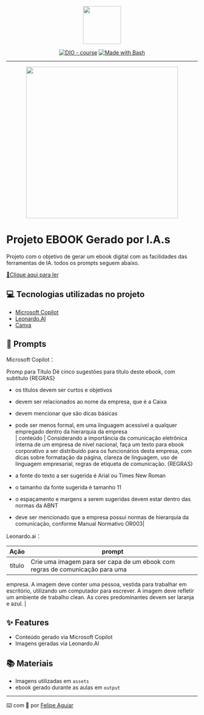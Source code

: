 <p align="center">
    <img width="100" src=".github/assets/banner.png">
</p>


<p align="center">
<a href="https://dio.me/"><img src="https://img.shields.io/badge/DIO-Course-28DA77?logo=youtube" alt="DIO - course"></a>
<a href="https://www.gnu.org/software/bash/" title="Go to Bash homepage"><img src="https://img.shields.io/badge/Prompt-Project-blue?logo=gnu-bash&amp;logoColor=white" alt="Made with Bash"></a></p>

-------


<p align="center">
<img 
    src="./assets/cover.png"
    width="400"  
/>
</p>

# Projeto EBOOK Gerado por I.A.s


Projeto com o objetivo de gerar um ebook digital com as facilidades das ferramentas de IA. todos os prompts
seguem abaixo.

<a href="https://github.com/felipeAguiarCode/prompts-recipe-to-create-a-ebook/blob/main/output/ebook%20-%20css%20jedi%20output.pdf" title="View PDF now"> 📕Clique aqui para ler</a>

## 💻 Tecnologias utilizadas no projeto

- [Microsoft Copilot](https://copilot.microsoft.com/) 
- [Leonardo.AI](https://leonardo.ai/)
- [Canva](https://www.canva.com/pt_br/)

## 🧠 Prompts


Microsoft Copilot：

Promp para Título Dê cinco sugestões para título deste ebook, com subtítulo
{REGRAS}
- os títulos devem ser curtos e objetivos
- devem ser relacionados ao nome da empresa, que é a Caixa 
- devem mencionar que são dicas básicas
- pode ser menos formal, em uma linguagem acessível a qualquer empregado dentro
da hierarquia da empresa                                                       
| conteúdo | Considerando a importância da comunicação eletrônica interna de um empresa de
nível nacional, faça um texto para ebook corporativo a ser distribuído para os
funcionários desta empresa, com dicas sobre formatação da página, clareza de
linguagem, uso de linguagem empresarial, regras de etiqueta de comunicação.
{REGRAS}
- a fonte do texto a ser sugerida é Arial ou Times New Roman
- o tamanho da fonte sugerida é tamanho 11

- o espaçamento e margens a serem sugeridas devem estar dentro das normas da
ABNT
- deve ser mencionado que a empresa possui normas de hierarquia da comunicação,
conforme Manual Normativo OR003|


Leonardo.ai：

|  Ação  | prompt                                                                                 |
| :----: | -------------------------------------------------------------------------------------- |
| título | Crie uma imagem para ser capa de um ebook com regras de comunicação para uma
empresa. A imagem deve conter uma pessoa, vestida para trabalhar em escritório,
utilizando um computador para escrever. A imagem deve refletir um ambiente de
trabalho clean. As cores predominantes devem ser laranja e azul. |

## ✨ Features

- Conteúdo gerado via Microsoft Copilot
- Imagens geradas via Leonardo.AI

## 📚 Materiais

- Imagens utilizadas em `assets`
- ebook gerado durante as aulas em `output`




---

⌨️ com 💜 por [Felipe Aguiar](https://github.com/felipeAguiarCode)
